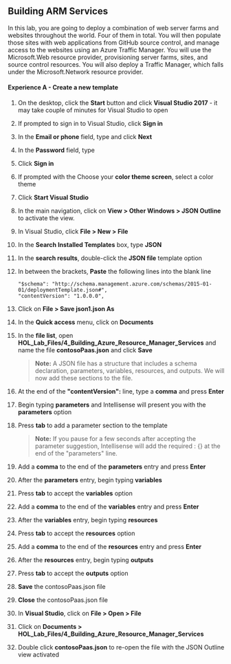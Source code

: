 ## Building ARM Services

In this lab, you are going to deploy a combination of web server farms and websites throughout the world. Four of them in total. You will then populate those sites with web applications from GitHub source control, and manage access to the websites using an Azure Traffic Manager. You will use the Microsoft.Web resource provider, provisioning server farms, sites, and source control resources. You will also deploy a Traffic Manager, which falls under the Microsoft.Network resource provider. 

#### Experience A - Create a new template

1. On the desktop, click the **Start** button and click **Visual Studio 2017** - it may take couple of minutes for Visual Studio to open

1. If prompted to sign in to Visual Studio, click **Sign in**

1. In the **Email or phone** field, type **<inject key="AzureAdUserEmail"/>** and click **Next**

1. In the **Password** field, type **<inject key="AzureAdUserPassword"/>**

1. Click **Sign in**

1. If prompted with the Choose your **color theme screen**, select a color theme

1. Click **Start Visual Studio**

1. In the main navigation, click on **View > Other Windows > JSON Outline** to activate the view.  

1. In Visual Studio, click **File > New > File** 

1. In the **Search Installed Templates** box, type **JSON**

1. In the **search results**, double-click the **JSON file** template option

1. In between the brackets, **Paste** the following lines into the blank line 

    ```
	"$schema": "http://schema.management.azure.com/schemas/2015-01-01/deploymentTemplate.json#",
	"contentVersion": "1.0.0.0",
    ``` 

1. Click on **File > Save json1.json As** 

1. In the **Quick access** menu, click on **Documents** 

1. In the **file list**, open **HOL_Lab_Files/4_Building_Azure_Resource_Manager_Services** and name the file **contosoPaas.json** and click **Save**

    > **Note:** A JSON file has a structure that includes a schema declaration, parameters, variables, resources, and outputs. We will now add these sections to the file.

1. At the end of the **"contentVersion":** line, type a **comma** and press **Enter**

1. Begin typing **parameters** and Intellisense will present you with the **parameters** option

1. Press **tab** to add a parameter section to the template

	> **Note:** If you pause for a few seconds after accepting the parameter suggestion, Intellisense will add the required : {} at the end of the "parameters" line. 

1. Add a **comma** to the end of the **parameters** entry and press **Enter**

1. After the **parameters** entry, begin typing **variables**

1. Press **tab** to accept the **variables** option

1. Add a **comma** to the end of the **variables** entry and press **Enter**

1. After the **variables** entry, begin typing **resources**

1. Press **tab** to accept the **resources** option

1. Add a **comma** to the end of the **resources** entry and press **Enter**

1. After the **resources** entry, begin typing **outputs**

1. Press **tab** to accept the **outputs** option

1. **Save** the contosoPaas.json file

1. **Close** the contosoPaas.json file

1. In **Visual Studio**, click on **File > Open > File** 

1. Click on **Documents > HOL_Lab_Files/4_Building_Azure_Resource_Manager_Services**

1. Double click **contosoPaas.json** to re-open the file with the JSON Outline view activated

